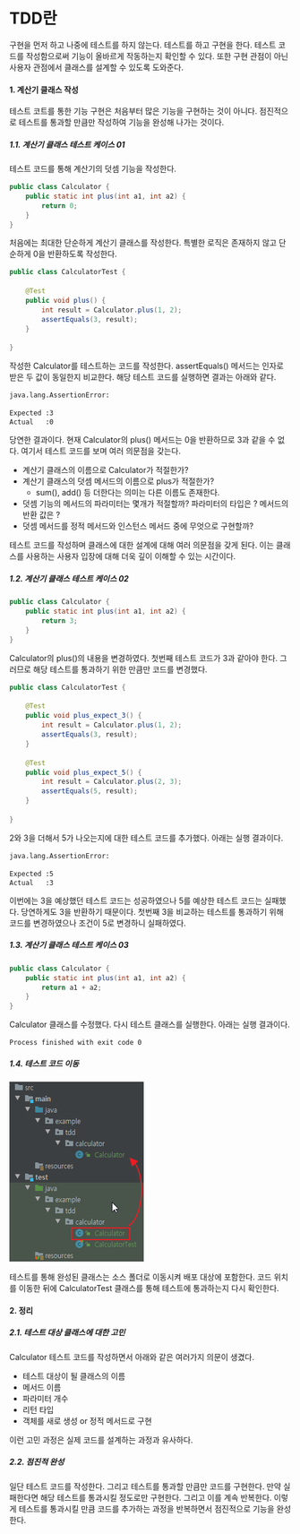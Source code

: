 # TDD란

구현을 먼저 하고 나중에 테스트를 하지 않는다.
테스트를 하고 구현을 한다.
테스트 코드를 작성함으로써 기능이 올바르게 작동하는지 확인할 수 있다.
또한 구현 관점이 아닌 사용자 관점에서 클래스를 설계할 수 있도록 도와준다.

#### 1. 계산기 클래스 작성

테스트 코트를 통한 기능 구현은 처음부터 많은 기능을 구현하는 것이 아니다.
점진적으로 테스트를 통과할 만큼만 작성하여 기능을 완성해 나가는 것이다.

##### 1.1. 계산기 클래스 테스트 케이스 01

테스트 코드를 통해 계산기의 덧셈 기능을 작성한다.

```java
public class Calculator {
    public static int plus(int a1, int a2) {
        return 0;
    }
}
```

처음에는 최대한 단순하게 계산기 클래스를 작성한다.
특별한 로직은 존재하지 않고 단순하게 0을 반환하도록 작성한다.


```java
public class CalculatorTest {

    @Test
    public void plus() {
        int result = Calculator.plus(1, 2);
        assertEquals(3, result);
    }

}
```

작성한 Calculator를 테스트하는 코드를 작성한다.
assertEquals() 메서드는 인자로 받은 두 값이 동일한지 비교한다.
해당 테스트 코드를 실행하면 결과는 아래와 같다.

```text
java.lang.AssertionError:

Expected :3
Actual   :0
```

당연한 결과이다.
현재 Calculator의 plus() 메서드는 0을 반환하므로 3과 같을 수 없다.
여기서 테스트 코드를 보며 여러 의문점을 갖는다.

- 계산기 클래스의 이름으로 Calculator가 적절한가?
- 계산기 클래스의 덧셈 메서드의 이름으로 plus가 적절한가?
    - sum(), add() 등 더한다는 의미는 다른 이름도 존재한다.
- 덧셈 기능의 메서드의 파라미터는 몇개가 적절할까? 파라미터의 타입은 ? 메서드의 반환 값은 ?
- 덧셈 메서드를 정적 메서드와 인스턴스 메서드 중에 무엇으로 구현할까?

테스트 코드를 작성하며 클래스에 대한 설계에 대해 여러 의문점을 갖게 된다.
이는 클래스를 사용하는 사용자 입장에 대해 더욱 깊이 이해할 수 있는 시간이다.

##### 1.2. 계산기 클래스 테스트 케이스 02

```java
public class Calculator {
    public static int plus(int a1, int a2) {
        return 3;
    }
}
```

Calculator의 plus()의 내용을 변경하였다.
첫번째 테스트 코드가 3과 같아야 한다.
그러므로 해당 테스트를 통과하기 위한 만큼만 코드를 변경했다.

```java
public class CalculatorTest {

    @Test
    public void plus_expect_3() {
        int result = Calculator.plus(1, 2);
        assertEquals(3, result);
    }

    @Test
    public void plus_expect_5() {
        int result = Calculator.plus(2, 3);
        assertEquals(5, result);
    }

}
```

2와 3을 더해서 5가 나오는지에 대한 테스트 코드를 추가했다.
아래는 실행 결과이다.


```text
java.lang.AssertionError:
 
Expected :5
Actual   :3
```

이번에는 3을 예상했던 테스트 코드는 성공하였으나 5를 예상한 테스트 코드는 실패했다.
당연하게도 3을 반환하기 때문이다.
첫번째 3을 비교하는 테스트를 통과하기 위해 코드를 변경하였으나 조건이 5로 변경하니 실패하였다.

##### 1.3. 계산기 클래스 테스트 케이스 03

```java
public class Calculator {
    public static int plus(int a1, int a2) {
        return a1 + a2;
    }
}
```

Calculator 클래스를 수정했다.
다시 테스트 클래스를 실행한다.
아래는 실행 결과이다.

```text
Process finished with exit code 0
```

##### 1.4. 테스트 코드 이동

![](../img/01.png)

테스트를 통해 완성된 클래스는 소스 폴더로 이동시켜 배포 대상에 포함한다.
코드 위치를 이동한 뒤에 CalculatorTest 클래스를 통해 테스트에 통과하는지 다시 확인한다.

#### 2. 정리

##### 2.1. 테스트 대상 클래스에 대한 고민

Calculator 테스트 코드를 작성하면서 아래와 같은 여러가지 의문이 생겼다.

- 테스트 대상이 될 클래스의 이름
- 메서드 이름
- 파라미터 개수
- 리턴 타입 
- 객체를 새로 생성 or 정적 메서드로 구현

이런 고민 과정은 실제 코드를 설계하는 과정과 유사하다.

##### 2.2. 점진적 완성

일단 테스트 코드를 작성한다.
그리고 테스트를 통과할 만큼만 코드를 구현한다.
만약 실패한다면 해당 테스트를 통과시킬 정도로만 구현한다.
그리고 이를 계속 반복한다.
이렇게 테스트를 통과시킬 만큼 코드를 추가하는 과정을 반복하면서 점진적으로 기능을 완성한다.

